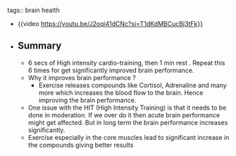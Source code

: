 tags:: brain health

- {{video https://youtu.be/J2oqi41dCNc?si=T1dKdMBCucBj3tFk}}
- ## Summary
	- 6 secs of High intensity cardio-training, then 1 min rest . Repeat this 6 times for get significantly improved brain performance.
	- Why it improves brain performance ?
		- Exercise releases compounds like Cortisol, Adrenaline and many more which increases the blood flow to the brain. Hence improving the brain performance.
	- One issue with the HIT (High Intensity Training) is that it needs to be done in moderation. If we over do it then acute brain performance might get affected. But in long term the brain performance increases significantly.
	- Exercise especially in the core muscles lead to significant increase in the compounds giving better results